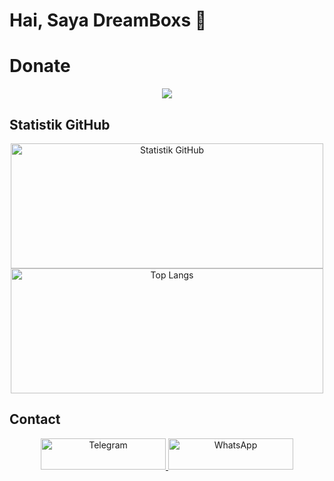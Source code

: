 # Hai, Saya DreamBoxs 👋

# Donate

<p align="center">
  <img src="https://telegra.ph//file/63428a3705259c27f5b6e.jpg"/>
</p>

## Statistik GitHub

<p align="center">
  <a href="https://github.com/DreamBoxs">
    <img src="https://github-readme-stats.vercel.app/api?username=DreamBoxs&count_private=true&show_icons=true&theme=algolia" alt="Statistik GitHub" width="500" height="200"/>
  </a>
  <a href="https://github.com/DreamBoxs">
    <img src="https://github-readme-stats.vercel.app/api/top-langs/?username=DreamBoxs&layout=compact" alt="Top Langs" width="500" height="200"/>
  </a>
</p>

## Contact

<p align="center">
  <a href="https://t.me/NorSodikin">
    <img src="https://img.shields.io/badge/-Telegram-0088cc?style=flat-square&logo=telegram&logoColor=white" alt="Telegram" width="200" height="50"/>
  </a>
  <a href="https://wa.me/+6289525658633">
    <img src="https://img.shields.io/badge/-WhatsApp-25D366?style=flat-square&logo=whatsapp&logoColor=white" alt="WhatsApp" width="200" height="50"/>
  </a>
</p>
